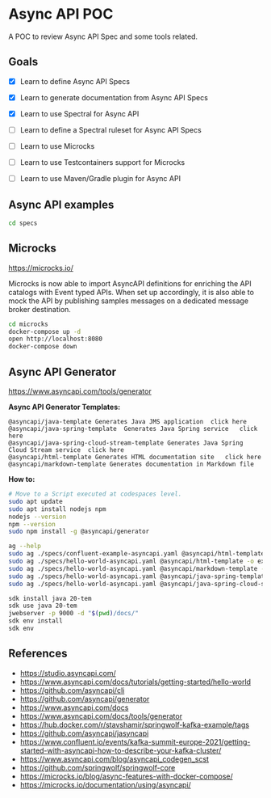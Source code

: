 # Async API POC

A POC to review Async API Spec and some tools related.

## Goals

- [x] Learn to define Async API Specs
- [x] Learn to generate documentation from Async API Specs
- [x] Learn to use Spectral for Async API
- [ ] Learn to define a Spectral ruleset for Async API Specs
- [ ] Learn to use Microcks
- [ ] Learn to use Testcontainers support for Microcks
- [ ] Learn to use Maven/Gradle plugin for Async API


## Async API examples

```bash
cd specs
```

## Microcks

https://microcks.io/

Microcks is now able to import AsyncAPI definitions for enriching the API catalogs with Event typed APIs. When set up accordingly, it is also able to mock the API by publishing samples messages on a dedicated message broker destination.

```bash
cd microcks
docker-compose up -d
open http://localhost:8080
docker-compose down
```

## Async API Generator

https://www.asyncapi.com/tools/generator

**Async API Generator Templates:**

```
@asyncapi/java-template	Generates Java JMS application	click here
@asyncapi/java-spring-template	Generates Java Spring service	click here
@asyncapi/java-spring-cloud-stream-template	Generates Java Spring Cloud Stream service	click here
@asyncapi/html-template	Generates HTML documentation site	click here
@asyncapi/markdown-template	Generates documentation in Markdown file
```

**How to:**

```bash
# Move to a Script executed at codespaces level.
sudo apt update
sudo apt install nodejs npm
nodejs --version
npm --version
sudo npm install -g @asyncapi/generator

ag --help
sudo ag ./specs/confluent-example-asyncapi.yaml @asyncapi/html-template -o ./docs
sudo ag ./specs/hello-world-asyncapi.yaml @asyncapi/html-template -o examples/html-example
sudo ag ./specs/hello-world-asyncapi.yaml @asyncapi/markdown-template -o examples/markdown-example
sudo ag ./specs/hello-world-asyncapi.yaml @asyncapi/java-spring-template -o examples/spring-example
sudo ag ./specs/hello-world-asyncapi.yaml @asyncapi/java-spring-cloud-stream-template -o examples/spring-cloud-stream-example

sdk install java 20-tem
sdk use java 20-tem
jwebserver -p 9000 -d "$(pwd)/docs/"
sdk env install
sdk env
```

## References

- https://studio.asyncapi.com/
- https://www.asyncapi.com/docs/tutorials/getting-started/hello-world
- https://github.com/asyncapi/cli
- https://github.com/asyncapi/generator
- https://www.asyncapi.com/docs
- https://www.asyncapi.com/docs/tools/generator
- https://hub.docker.com/r/stavshamir/springwolf-kafka-example/tags
- https://github.com/asyncapi/jasyncapi
- https://www.confluent.io/events/kafka-summit-europe-2021/getting-started-with-asyncapi-how-to-describe-your-kafka-cluster/
- https://www.asyncapi.com/blog/asyncapi_codegen_scst
- https://github.com/springwolf/springwolf-core
- https://microcks.io/blog/async-features-with-docker-compose/
- https://microcks.io/documentation/using/asyncapi/